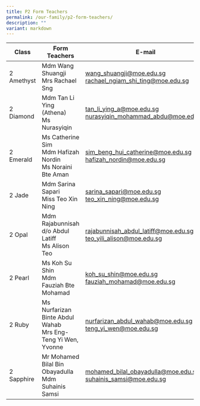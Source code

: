 ```yaml
---
title: P2 Form Teachers
permalink: /our-family/p2-form-teachers/
description: ""
variant: markdown
---
```

| Class | Form Teachers | E-mail |
| -------- | -------- | -------- |
| 2 Amethyst | Mdm Wang Shuangji<br>Mrs Rachael Sng | wang_shuangji@moe.edu.sg<br>rachael_ngiam_shi_ting@moe.edu.sg |
| 2 Diamond | Mdm Tan Li Ying (Athena)<br>Ms Nurasyiqin | tan_li_ying_a@moe.edu.sg<br>nurasyiqin_mohammad_abdu@moe.edu.sg |
| 2 Emerald | Ms Catherine Sim<br>Mdm Hafizah Nordin<br>Ms Noraini Bte Aman | sim_beng_hui_catherine@moe.edu.sg<br>hafizah_nordin@moe.edu.sg |
| 2 Jade | Mdm Sarina Sapari<br>Miss Teo Xin Ning | sarina_sapari@moe.edu.sg<br>teo_xin_ning@moe.edu.sg | 
| 2 Opal | Mdm Rajabunnisah d/o Abdul Latiff<br>Ms Alison Teo | rajabunnisah_abdul_latiff@moe.edu.sg<br>teo_yili_alison@moe.edu.sg |
| 2 Pearl | Ms Koh Su Shin<br>Mdm Fauziah Bte Mohamad | koh_su_shin@moe.edu.sg<br>fauziah_mohamad@moe.edu.sg |
| 2 Ruby | Ms Nurfarizan Binte Abdul Wahab<br>Mrs Eng-Teng Yi Wen, Yvonne | nurfarizan_abdul_wahab@moe.edu.sg<br> teng_yi_wen@moe.edu.sg| 
| 2 Sapphire | Mr Mohamed Bilal Bin Obayadulla<br>Mdm Suhainis Samsi | mohamed_bilal_obayadulla@moe.edu.sg<br>suhainis_samsi@moe.edu.sg |